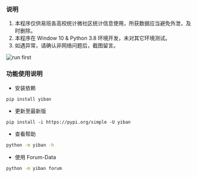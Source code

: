 <!--
 * @Author: your name
 * @Date: 2020-04-25 09:19:10
 * @LastEditTime: 2020-04-25 10:24:28
 * @LastEditors: Please set LastEditors
 * @Description: In User Settings Edit
 * @FilePath: \Yiban\README.md
 -->
### 说明

1. 本程序仅供易班各高校统计微社区统计信息使用，所获数据应当避免外泄，及时删除。
1. 本程序在 Window 10 & Python 3.8 环境开发，未对其它环境测试。
1. 如遇异常，请确认非网络问题后，截图留言。

![run first](./run_first.gif)

### 功能使用说明

- 安装依赖

```sh
pip install yiban
```

- 更新至最新版

```
pip install -i https://pypi.org/simple -U yiban
```

- 查看帮助

```sh
python -m yiban -h
```

- 使用 Forum-Data

```sh
python -m yiban forum
```
